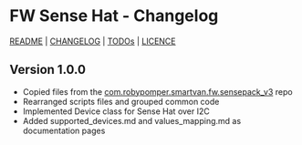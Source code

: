 # FW Sense Hat - Changelog

[README](README.md) | [CHANGELOG](CHANGELOG.md) | [TODOs](TODOs.md) | [LICENCE](LICENCE.md)


## Version 1.0.0

* Copied files from the [com.robypomper.smartvan.fw.sensepack_v3](https://github.com/Smart-Van-2-0/com.robypomper.smartvan.fw.sensepack_v3) repo
* Rearranged scripts files and grouped common code
* Implemented Device class for Sense Hat over I2C
* Added supported_devices.md and values_mapping.md as documentation pages
